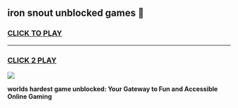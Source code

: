 
## iron snout unblocked games 👋
<h3>
<a href="https://premium.freeplayer.one?title=iron_snout_unblocked_games&ref=13F">CLICK TO PLAY</a></h3>
<hr>

<h3>
<a href="https://premium.freeplayer.one?title=iron_snout_unblocked_games&ref=13F">CLICK 2 PLAY</a>
  
</h3>

<a href="https://premium.freeplayer.one?title=iron_snout_unblocked_games&ref=12F/"><img src="https://clearcache.store/games.png"></a>


**worlds hardest game unblocked: Your Gateway to Fun and Accessible Online Gaming**
